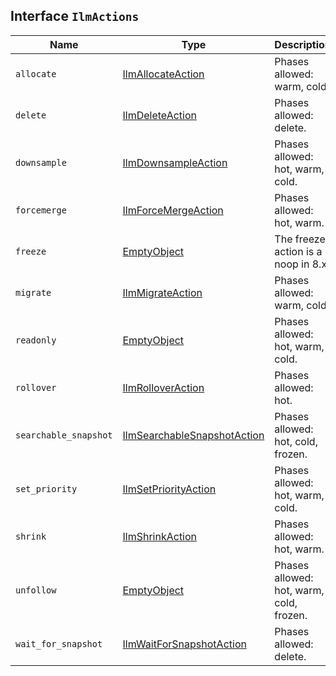 ## Interface `IlmActions`

| Name | Type | Description |
| - | - | - |
| `allocate` | [IlmAllocateAction](./IlmAllocateAction.md) | Phases allowed: warm, cold. |
| `delete` | [IlmDeleteAction](./IlmDeleteAction.md) | Phases allowed: delete. |
| `downsample` | [IlmDownsampleAction](./IlmDownsampleAction.md) | Phases allowed: hot, warm, cold. |
| `forcemerge` | [IlmForceMergeAction](./IlmForceMergeAction.md) | Phases allowed: hot, warm. |
| `freeze` | [EmptyObject](./EmptyObject.md) | The freeze action is a noop in 8.x |
| `migrate` | [IlmMigrateAction](./IlmMigrateAction.md) | Phases allowed: warm, cold. |
| `readonly` | [EmptyObject](./EmptyObject.md) | Phases allowed: hot, warm, cold. |
| `rollover` | [IlmRolloverAction](./IlmRolloverAction.md) | Phases allowed: hot. |
| `searchable_snapshot` | [IlmSearchableSnapshotAction](./IlmSearchableSnapshotAction.md) | Phases allowed: hot, cold, frozen. |
| `set_priority` | [IlmSetPriorityAction](./IlmSetPriorityAction.md) | Phases allowed: hot, warm, cold. |
| `shrink` | [IlmShrinkAction](./IlmShrinkAction.md) | Phases allowed: hot, warm. |
| `unfollow` | [EmptyObject](./EmptyObject.md) | Phases allowed: hot, warm, cold, frozen. |
| `wait_for_snapshot` | [IlmWaitForSnapshotAction](./IlmWaitForSnapshotAction.md) | Phases allowed: delete. |

